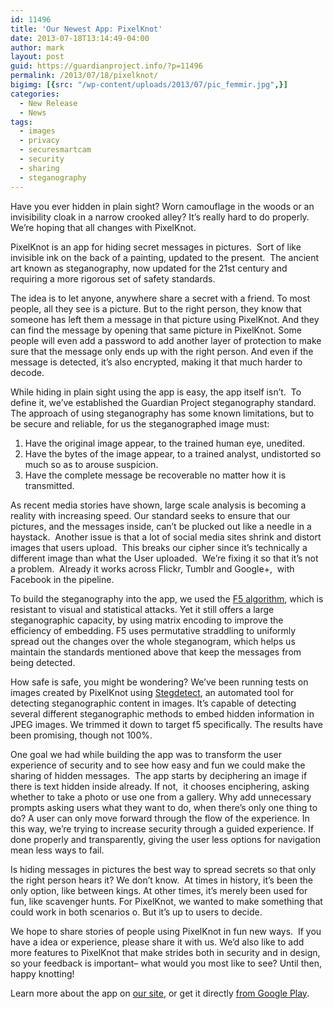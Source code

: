 ```yaml
---
id: 11496
title: 'Our Newest App: PixelKnot'
date: 2013-07-18T13:14:49-04:00
author: mark
layout: post
guid: https://guardianproject.info/?p=11496
permalink: /2013/07/18/pixelknot/
bigimg: [{src: "/wp-content/uploads/2013/07/pic_femmir.jpg",}]
categories:
  - New Release
  - News
tags:
  - images
  - privacy
  - securesmartcam
  - security
  - sharing
  - steganography
---
```

Have you ever hidden in plain sight? Worn camouflage in the woods or an invisibility cloak in a narrow crooked alley? It’s really hard to do properly. We’re hoping that all changes with PixelKnot.

PixelKnot is an app for hiding secret messages in pictures.  Sort of like invisible ink on the back of a painting, updated to the present.  The ancient art known as steganography, now updated for the 21st century and requiring a more rigorous set of safety standards.

The idea is to let anyone, anywhere share a secret with a friend. To most people, all they see is a picture. But to the right person, they know that someone has left them a message in that picture using PixelKnot. And they can find the message by opening that same picture in PixelKnot. Some people will even add a password to add another layer of protection to make sure that the message only ends up with the right person. And even if the message is detected, it’s also encrypted, making it that much harder to decode.

While hiding in plain sight using the app is easy, the app itself isn’t.  To define it, we’ve established the Guardian Project steganography standard. The approach of using steganography has some known limitations, but to be secure and reliable, for us the steganographed image must:

  1. Have the original image appear, to the trained human eye, unedited.
  2. Have the bytes of the image appear, to a trained analyst, undistorted so much so as to arouse suspicion.
  3. Have the complete message be recoverable no matter how it is transmitted.

As recent media stories have shown, large scale analysis is becoming a reality with increasing speed. Our standard seeks to ensure that our pictures, and the messages inside, can’t be plucked out like a needle in a haystack.  Another issue is that a lot of social media sites shrink and distort images that users upload.  This breaks our cipher since it’s technically a different image than what the User uploaded.  We’re fixing it so that it’s not a problem.  Already it works across Flickr, Tumblr and Google+,  with Facebook in the pipeline.

To build the steganography into the app, we used the <a title="f5 steganography" href="https://code.google.com/p/f5-steganography/" target="_blank">F5 algorithm</a>, which is resistant to visual and statistical attacks. Yet it still offers a large steganographic capacity, by using matrix encoding to improve the efficiency of embedding. F5 uses permutative straddling to uniformly spread out the changes over the whole steganogram, which helps us maintain the standards mentioned above that keep the messages from being detected.

How safe is safe, you might be wondering? We’ve been running tests on images created by PixelKnot using <a title="Stegdetect" href="http://www.outguess.org/detection.php" target="_blank">Stegdetect</a>, an automated tool for detecting steganographic content in images. It’s capable of detecting several different steganographic methods to embed hidden information in JPEG images. We trimmed it down to target f5 specifically. The results have been promising, though not 100%.

One goal we had while building the app was to transform the user experience of security and to see how easy and fun we could make the sharing of hidden messages.  The app starts by deciphering an image if there is text hidden inside already. If not,  it chooses enciphering, asking whether to take a photo or use one from a gallery. Why add unnecessary prompts asking users what they want to do, when there’s only one thing to do? A user can only move forward through the flow of the experience. In this way, we’re trying to increase security through a guided experience. If done properly and transparently, giving the user less options for navigation mean less ways to fail.

Is hiding messages in pictures the best way to spread secrets so that only the right person hears it? We don’t know.  At times in history, it’s been the only option, like between kings. At other times, it’s merely been used for fun, like scavenger hunts. For PixelKnot, we wanted to make something that could work in both scenarios o. But it’s up to users to decide.

We hope to share stories of people using PixelKnot in fun new ways.  If you have a idea or experience, please share it with us. We’d also like to add more features to PixelKnot that make strides both in security and in design, so your feedback is important– what would you most like to see? Until then, happy knotting!

Learn more about the app on [our site](https://guardianproject.info/apps/pixelknot/ "pixelknot"), or get it directly <a title="Pixelknot on Google Play" href="https://play.google.com/store/apps/details?id=info.guardianproject.pixelknot" target="_blank">from Google Play</a>.